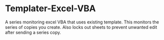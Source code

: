 # Templater-Excel-VBA
A series monitoring excel VBA that uses existing template. This monitors the series of copies you create. Also locks out sheets to prevent unwanted edit after sending a series copy.
